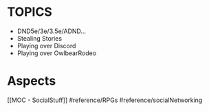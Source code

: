 # TOPICS
- DND5e/3e/3.5e/ADND...
- Stealing Stories
- Playing over Discord
- Playing over OwlbearRodeo

# Aspects

[[MOC - SocialStuff]]
#reference/RPGs 
#reference/socialNetworking 
